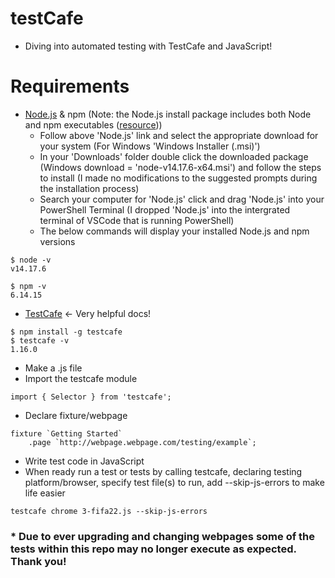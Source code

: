 # testCafe
- Diving into automated testing with TestCafe and JavaScript!

# Requirements
- [Node.js](https://nodejs.org/en/download/) & npm (Note: the Node.js install package includes both Node and npm executables ([resource](https://stackoverflow.com/questions/20128584/npm-comes-with-node-now-what-does-this-mean#:~:text=Yes%2C%20the%20nodejs%20package%20includes,when%20packaged%20both%20are%20included.&text=When%20you%20install%20that%20.)))
    - Follow above 'Node.js' link and select the appropriate download for your system (For Windows 'Windows Installer (.msi)')
    - In your 'Downloads' folder double click the downloaded package (Windows download = 'node-v14.17.6-x64.msi') and follow the steps to install (I made no modifications to the suggested prompts during the installation process)
    - Search your computer for 'Node.js' click and drag 'Node.js' into your PowerShell Terminal (I dropped 'Node.js' into the intergrated terminal of VSCode that is running PowerShell)
    - The below commands will display your installed Node.js and npm versions

```
$ node -v
v14.17.6
```

```
$ npm -v
6.14.15
```
    
- [TestCafe](https://testcafe.io/documentation/402635/getting-started) <- Very helpful docs!

```
$ npm install -g testcafe
$ testcafe -v
1.16.0
```

- Make a .js file
- Import the testcafe module
```
import { Selector } from 'testcafe';
```
- Declare fixture/webpage
```
fixture `Getting Started`
    .page `http://webpage.webpage.com/testing/example`;
```
- Write test code in JavaScript
- When ready run a test or tests by calling testcafe, declaring testing platform/browser, specify test file(s) to run, add --skip-js-errors to make life easier
```
testcafe chrome 3-fifa22.js --skip-js-errors
```

### * Due to ever upgrading and changing webpages some of the tests within this repo may no longer execute as expected. Thank you!
